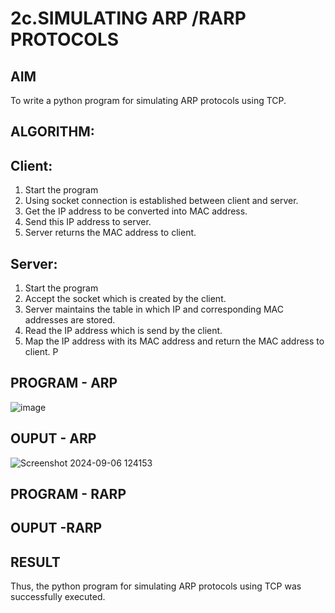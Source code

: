# 2c.SIMULATING ARP /RARP PROTOCOLS
## AIM
To write a python program for simulating ARP protocols using TCP.
## ALGORITHM:
## Client:
1. Start the program
2. Using socket connection is established between client and server.
3. Get the IP address to be converted into MAC address.
4. Send this IP address to server.
5. Server returns the MAC address to client.
## Server:
1. Start the program
2. Accept the socket which is created by the client.
3. Server maintains the table in which IP and corresponding MAC addresses are
stored.
4. Read the IP address which is send by the client.
5. Map the IP address with its MAC address and return the MAC address to client.
P
## PROGRAM - ARP
![image](https://github.com/user-attachments/assets/b30ea5bf-7e57-44a3-8a81-2e18d557677c)

## OUPUT - ARP
![Screenshot 2024-09-06 124153](https://github.com/user-attachments/assets/5296e442-2467-4cee-a049-961d87f5300c)

## PROGRAM - RARP
## OUPUT -RARP
## RESULT
Thus, the python program for simulating ARP protocols using TCP was successfully 
executed.
